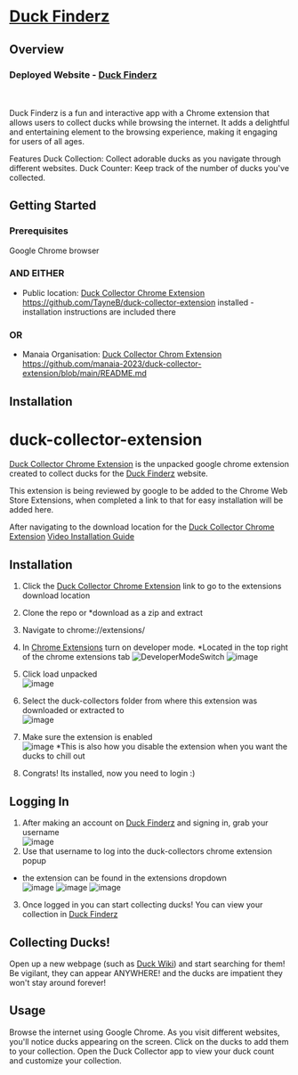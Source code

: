 # [Duck Finderz](https://duck-finderz.pushed.nz/)
  
## Overview

### Deployed Website - [Duck Finderz](https://duck-finderz.pushed.nz/)
<br><br> Duck Finderz is a fun and interactive app with a Chrome extension that allows users to collect ducks while browsing the internet. It adds a delightful and entertaining element to the browsing experience, making it engaging for users of all ages.

Features
Duck Collection: Collect adorable ducks as you navigate through different websites.
Duck Counter: Keep track of the number of ducks you've collected.

## Getting Started
### Prerequisites
Google Chrome browser
### AND EITHER
- Public location: [Duck Collector Chrome Extension](https://github.com/TayneB/duck-collector-extension)  https://github.com/TayneB/duck-collector-extension installed - installation instructions are included there
### OR
- Manaia Organisation: [Duck Collector Chrom Extension](https://github.com/manaia-2023/duck-collector-extension/blob/main/README.md) https://github.com/manaia-2023/duck-collector-extension/blob/main/README.md


## Installation
# duck-collector-extension

[Duck Collector Chrome Extension](https://github.com/TayneB/duck-collector-extension) is the unpacked google chrome extension created to collect ducks for the [Duck Finderz](https://duck-finderz.pushed.nz/) website.

This extension is being reviewed by google to be added to the Chrome Web Store Extensions, when completed a link to that for easy installation will be added here.

After navigating to the download location for the [Duck Collector Chrome Extension](https://github.com/TayneB/duck-collector-extension)
[Video Installation Guide](https://www.loom.com/share/eccf195bc688406ea22970ecf89b71eb?sid=0e0aeec1-a7b6-4b54-8305-e2403df81252)

## Installation 
1. Click the [Duck Collector Chrome Extension](https://github.com/TayneB/duck-collector-extension) link to go to the extensions download location
1. Clone the repo or *download as a zip and extract
2. Navigate to chrome://extensions/
3. In [Chrome Extensions](chrome://extensions/) turn on developer mode. *Located in the top right of the chrome extensions tab ![DeveloperModeSwitch](https://github.com/manaia-2023/duck-collector-extension/assets/124834636/e57888a5-7c8a-4531-a459-7c63179a43a3)
![image](https://github.com/manaia-2023/duck-collector-extension/assets/124834636/5a47c041-4a5f-47af-84ab-b84aacb21c4c)
4. Click load unpacked <br> ![image](https://github.com/manaia-2023/duck-collector-extension/assets/124834636/ef206314-101f-4b88-a819-14389d8c616c)
6. Select the duck-collectors folder from where this extension was downloaded or extracted to <br> ![image](https://github.com/manaia-2023/duck-collector-extension/assets/124834636/0dc3b67c-bdc7-440e-a957-f27b4178ef2f)

7. Make sure the extension is enabled <br> ![image](https://github.com/manaia-2023/duck-collector-extension/assets/124834636/dd75e207-9f38-4724-8b82-fc5c6846d355) *This is also how you disable the extension when you want the ducks to chill out
8. Congrats! Its installed, now you need to login :)

## Logging In  
1. After making an account on [Duck Finderz](https://duck-finderz.pushed.nz/) and signing in, grab your username <br> ![image](https://github.com/manaia-2023/duck-collector-extension/assets/124834636/f109c829-03ef-4058-a49a-9d66b06b94f4)
2. Use that username to log into the duck-collectors chrome extension popup
- the extension can be found in the extensions dropdown <br> ![image](https://github.com/manaia-2023/duck-collector-extension/assets/124834636/673cc505-c46d-4377-9d3e-615af1fe6a77) ![image](https://github.com/manaia-2023/duck-collector-extension/assets/124834636/e27f65cd-ee86-404d-b838-1274f1875d76) ![image](https://github.com/manaia-2023/duck-collector-extension/assets/124834636/580af02a-993b-4bfe-8b37-99e6852f10b5)
3. Once logged in you can start collecting ducks! You can view your collection in [Duck Finderz](https://duck-finderz.pushed.nz/)

## Collecting Ducks!
Open up a new webpage (such as [Duck Wiki](https://en.wikipedia.org/wiki/Duck)) and start searching for them! Be vigilant, they can appear ANYWHERE! and the ducks are impatient they won't stay around forever!


## Usage
Browse the internet using Google Chrome.
As you visit different websites, you'll notice ducks appearing on the screen.
Click on the ducks to add them to your collection.
Open the Duck Collector app to view your duck count and customize your collection.
